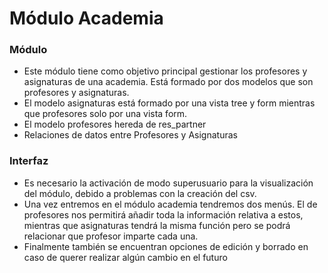 #  Módulo Academia
### Módulo

- Este módulo tiene como objetivo principal gestionar los profesores y asignaturas de una academia. Está formado
por dos modelos que son profesores y asignaturas.
- El modelo asignaturas está formado por una vista tree y form mientras que profesores solo por una vista form.
- El modelo profesores hereda de res_partner
- Relaciones de datos entre Profesores y Asignaturas

### Interfaz
- Es necesario la activación de modo superusuario para la visualización del módulo, debido a problemas con la creación del csv.
- Una vez entremos en el módulo academia tendremos dos menús. El de profesores nos permitirá añadir toda la información
relativa a estos, mientras que asignaturas tendrá la misma función pero se podrá relacionar que profesor imparte cada una.
- Finalmente también se encuentran opciones de edición y borrado en caso de querer realizar algún cambio en el futuro
